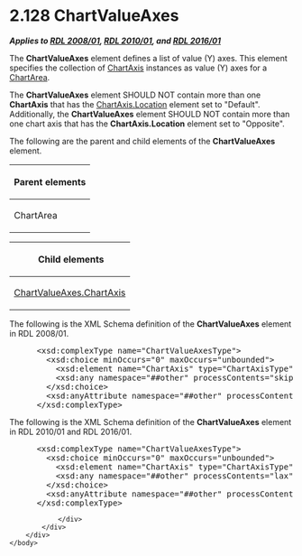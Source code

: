 <html dir="LTR" xmlns:mshelp="http://msdn.microsoft.com/mshelp" xmlns:ddue="http://ddue.schemas.microsoft.com/authoring/2003/5" xmlns:xlink="http://www.w3.org/1999/xlink" xmlns:tool="http://www.microsoft.com/tooltip">
    <head>
        <meta http-equiv="Content-Type" content="text/html; CHARSET=utf-8"></meta>
        <meta name="save" content="history"></meta>
        <title>2.128 ChartValueAxes</title>
        <xml>
            <mshelp:toctitle title="2.128 ChartValueAxes"></mshelp:toctitle>
            <mshelp:rltitle title="[MS-RDL]: ChartValueAxes"></mshelp:rltitle>
            <mshelp:keyword index="A" term="875ee02b-9c87-4c80-8f65-4004a28e54a4"></mshelp:keyword>
            <mshelp:attr name="DCSext.ContentType" value="open specification"></mshelp:attr>
            <mshelp:attr name="AssetID" value="875ee02b-9c87-4c80-8f65-4004a28e54a4"></mshelp:attr>
            <mshelp:attr name="TopicType" value="kbRef"></mshelp:attr>
            <mshelp:attr name="DCSext.Title" value="[MS-RDL]: ChartValueAxes" />
        </xml>
    </head>
    <body>
        <div id="header">
            <h1 class="heading">2.128 ChartValueAxes</h1>
        </div>
        <div id="mainSection">
            <div id="mainBody">
                <div id="allHistory" class="saveHistory"></div>
                <div id="sectionSection0" class="section" name="collapseableSection">
                    

<p><b><i>Applies to </i></b><a href="1e855f94-4617-47e4-b89e-0856c6cb420f.html"><b><i>RDL 2008/01</i></b></a><b><i>,
</i></b><a href="3428e690-a348-4ec7-8a6a-8efb42d2cdee.html"><b><i>RDL 2010/01</i></b></a><b><i>,
and </i></b><a href="52ce3983-2bfc-4e72-9359-42aaf5fe4509.html"><b><i>RDL 2016/01</i></b></a></p>

<p>The <b>ChartValueAxes</b> element defines a list of value
(Y) axes. This element specifies the collection of <a href="0c19f1cb-ef68-4c28-a2d0-8601b7fd0f32.html">ChartAxis</a> instances as
value (Y) axes for a <a href="74e08a7c-5405-4ea4-b903-a79ef4d215f7.html">ChartArea</a>.
</p>

<p>The <b>ChartValueAxes</b> element SHOULD NOT contain more
than one <b>ChartAxis</b> that has the <a href="bf4f7b47-d9ee-4cf0-a6ad-4e0391f4574c.html">ChartAxis.Location</a> element
set to &quot;Default&quot;. Additionally, the <b>ChartValueAxes</b> element
SHOULD NOT contain more than one chart axis that has the <b>ChartAxis.Location</b>
element set to &quot;Opposite&quot;.</p>

<p>The following are the parent and child elements of the <b>ChartValueAxes</b>
element.</p>

<table>
 <thead>
  <tr>
   <th>
   <p>Parent elements</p>
   </th>
  </tr>
 </thead>
 <tr>
  <td>
  <p>ChartArea</p>
  </td>
 </tr>
</table>

<p> </p>

<table>
 <thead>
  <tr>
   <th>
   <p> Child elements </p>
   </th>
  </tr>
 </thead>
 <tr>
  <td>
  <p><a href="27fb0ee0-64fe-4457-baff-9d9c91277eae.html">ChartValueAxes.ChartAxis</a></p>
  </td>
 </tr>
</table>

<p>The following is the XML Schema definition of the <b>ChartValueAxes</b>
element in RDL 2008/01.</p>

<dl>
<dd>
<div><pre> &lt;xsd:complexType name=&quot;ChartValueAxesType&quot;&gt;
   &lt;xsd:choice minOccurs=&quot;0&quot; maxOccurs=&quot;unbounded&quot;&gt;
     &lt;xsd:element name=&quot;ChartAxis&quot; type=&quot;ChartAxisType&quot; minOccurs=&quot;1&quot; /&gt;
     &lt;xsd:any namespace=&quot;##other&quot; processContents=&quot;skip&quot; /&gt;
   &lt;/xsd:choice&gt;
   &lt;xsd:anyAttribute namespace=&quot;##other&quot; processContents=&quot;skip&quot; /&gt;
 &lt;/xsd:complexType&gt;
</pre></div>
</dd></dl>

<p>The following is the XML Schema definition of the <b>ChartValueAxes</b>
element in RDL 2010/01 and RDL 2016/01.</p>

<dl>
<dd>
<div><pre> &lt;xsd:complexType name=&quot;ChartValueAxesType&quot;&gt;
   &lt;xsd:choice minOccurs=&quot;0&quot; maxOccurs=&quot;unbounded&quot;&gt;
     &lt;xsd:element name=&quot;ChartAxis&quot; type=&quot;ChartAxisType&quot; minOccurs=&quot;1&quot; /&gt;
     &lt;xsd:any namespace=&quot;##other&quot; processContents=&quot;lax&quot; /&gt;
   &lt;/xsd:choice&gt;
   &lt;xsd:anyAttribute namespace=&quot;##other&quot; processContents=&quot;lax&quot; /&gt;
 &lt;/xsd:complexType&gt;
</pre></div>
</dd></dl>


                </div>
            </div>
        </div>
    </body>
</html>